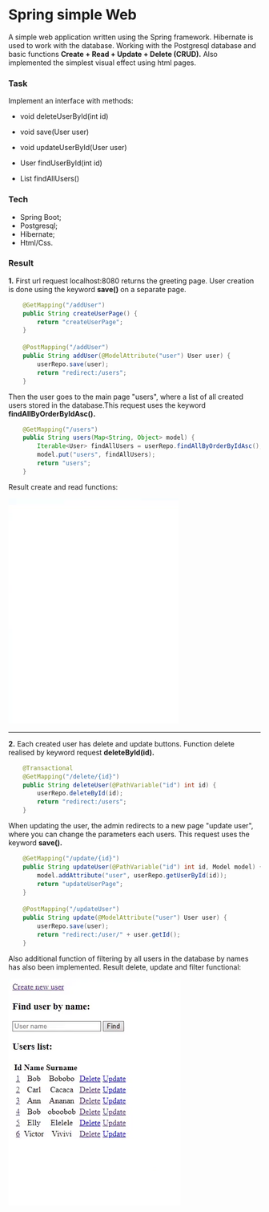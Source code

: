 # Spring simple Web

A simple web application written using the Spring framework. Hibernate is used to work with the database. Working with the Postgresql database and basic functions **Create + Read + Update + Delete (CRUD).**
Also implemented the simplest visual effect using html pages.

### Task

Implement an interface with methods:

- void deleteUserById(int id)

- void save(User user)

- void updateUserById(User user)

- User findUserById(int id)

- List<User> findAllUsers()

### Tech

* Spring Boot;
* Postgresql;
* Hibernate;
* Html/Css.

### Result

**1.** First url request localhost:8080 returns the greeting page. User creation is done using the keyword **save()** on a separate page.

```java
    @GetMapping("/addUser")
    public String createUserPage() {
        return "createUserPage";
    }

    @PostMapping("/addUser")
    public String addUser(@ModelAttribute("user") User user) {
        userRepo.save(user);
        return "redirect:/users";
    }
```

Then the user goes to the main page "users", where a list of all created users stored in the database.This request uses the keyword **findAllByOrderByIdAsc().**

```java
    @GetMapping("/users")
    public String users(Map<String, Object> model) {
        Iterable<User> findAllUsers = userRepo.findAllByOrderByIdAsc();
        model.put("users", findAllUsers);
        return "users";
    }
```

Result create and read functions:

![gif](https://github.com/bbogdasha/springSimpleWeb/blob/master/gif/createRead.gif)

---

**2.** Each created user has delete and update buttons. Function delete realised by keyword request **deleteById(id).**

```java
    @Transactional
    @GetMapping("/delete/{id}")
    public String deleteUser(@PathVariable("id") int id) {
        userRepo.deleteById(id);
        return "redirect:/users";
    }
```

When updating the user, the admin redirects to a new page "update user", where you can change the parameters each users. This request uses the keyword **save().**

```java
    @GetMapping("/update/{id}")
    public String updateUser(@PathVariable("id") int id, Model model) {
        model.addAttribute("user", userRepo.getUserById(id));
        return "updateUserPage";
    }

    @PostMapping("/updateUser")
    public String update(@ModelAttribute("user") User user) {
        userRepo.save(user);
        return "redirect:/user/" + user.getId();
    }
```

Also additional function of filtering by all users in the database by names has also been implemented.
Result delete, update and filter functional:

![gif](https://github.com/bbogdasha/springSimpleWeb/blob/master/gif/deleteUpdateFiltr.gif)
